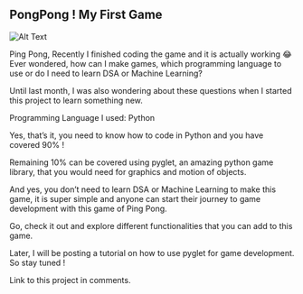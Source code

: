## PongPong ! My First Game

![Alt Text](https://cdn.hashnode.com/res/hashnode/image/upload/v1605098573199/cxYVZ9BCq.gif)

Ping Pong, Recently I finished coding the game and it is actually working 😂
Ever wondered, how can I make games, which programming language to use or do I need to learn DSA or Machine Learning?

Until last month, I was also wondering about these questions when I started this project to learn something new.

Programming Language I used: Python

Yes, that’s it, you need to know how to code in Python and you have covered 90% !

Remaining 10% can be covered using pyglet, an amazing python game library, that you would need for graphics and motion of objects.

And yes, you don’t need to learn DSA or Machine Learning to make this game, it is super simple and anyone can start their journey to game development with this game of Ping Pong.

Go, check it out and explore different functionalities that you can add to this game.

Later, I will be posting a tutorial on how to use pyglet for game development. So stay tuned !

Link to this project in comments.